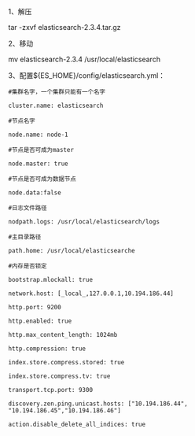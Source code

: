 1、解压

tar -zxvf elasticsearch-2.3.4.tar.gz

2、移动

mv elasticsearch-2.3.4 /usr/local/elasticsearch

3、配置${ES\_HOME}/config/elasticsearch.yml：

```
#集群名字，一个集群只能有一个名字

cluster.name: elasticsearch

#节点名字

node.name: node-1

#节点是否可成为master

node.master: true

#节点是否可成为数据节点

node.data:false

#日志文件路径

nodpath.logs: /usr/local/elasticsearch/logs

#主目录路径

path.home: /usr/local/elasticsearche

#内存是否锁定

bootstrap.mlockall: true

network.host: [_local_,127.0.0.1,10.194.186.44]

http.port: 9200

http.enabled: true

http.max_content_length: 1024mb

http.compression: true

index.store.compress.stored: true

index.store.compress.tv: true

transport.tcp.port: 9300

discovery.zen.ping.unicast.hosts: ["10.194.186.44", "10.194.186.45","10.194.186.46"]

action.disable_delete_all_indices: true
```

